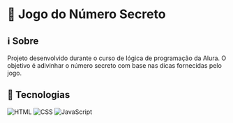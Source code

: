 # 🎯 Jogo do Número Secreto

## ℹ️ Sobre
Projeto desenvolvido durante o curso de lógica de programação da Alura. O objetivo é adivinhar o número secreto com base nas dicas fornecidas pelo jogo.

## 🚀 Tecnologias
<div>
  <img src="https://img.shields.io/badge/HTML-239120?style=for-the-badge&logo=html5&logoColor=white" alt="HTML">
  <img src="https://img.shields.io/badge/CSS-239120?style=for-the-badge&logo=css3&logoColor=white" alt="CSS">
  <img src="https://img.shields.io/badge/JavaScript-F7DF1E?style=for-the-badge&logo=javascript&logoColor=black" alt="JavaScript">
</div>
